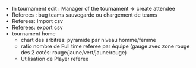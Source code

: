 
- In tournament edit : Manager of the tournament => create attendee
- Referees : bug teams sauvegarde ou chargement de teams
- Referees: Import csv
- Referees: export csv
- tournament home
  - chart des arbitres: pyramide par niveau homme/femme
  - ratio nombre de Full time referee par équipe (gauge avec zone rouge des 2 cotés: rouge/jaune/vert/jaune/rouge)
  - Utilisation de Player referee

